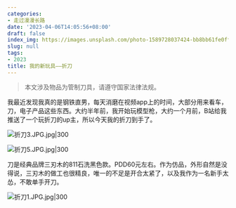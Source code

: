 ```yaml
---
categories:
- 走过漫漫长路
date: '2023-04-06T14:05:56+08:00'
draft: false
index_img: https://images.unsplash.com/photo-1589728037424-bb8bb61fe0ff?ixlib=rb-4.0.3&q=50&fm=webp&crop=entropy&cs=srgb&width=400&fmt=webp
slug: null
tags:
- 2023
title: 我的新玩具——折刀
---
```

> 本文涉及物品为管制刀具，请遵守国家法律法规。

我最近发现我真的是钢铁直男，每天消磨在视频app上的时间，大部分用来看车，刀，电子产品这些东西。大约半年前，我开始玩模型枪，大约一个月前，B站给我推送了一个玩折刀的up主，所以今天我的折刀到手了。

![折刀3.JPG.jpg|300](https://cdn.jsdelivr.net/gh/githubb1og/tuchuang/img/%E6%8A%98%E5%88%803.JPG.jpg)

![折刀5.JPG.jpg|300](https://cdn.jsdelivr.net/gh/githubb1og/tuchuang/img/%E6%8A%98%E5%88%805.JPG.jpg)

刀是经典品牌三刃木的811石洗黑色款。PDD60元左右。作为仿品，外形自然是没得说，三刃木的做工也很精良，唯一的不足是开合太紧了，以及我作为一名新手太怂，不敢单手开刀。

![折刀1.JPG.jpg|300](https://cdn.jsdelivr.net/gh/githubb1og/tuchuang/img/%E6%8A%98%E5%88%801.JPG.jpg)
